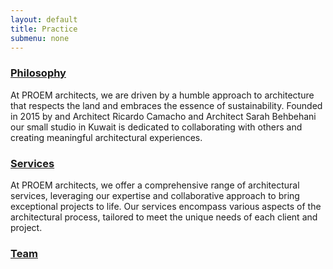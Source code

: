 ```yaml
---
layout: default
title: Practice
submenu: none
---
```


### [Philosophy](/practice/philosophy)

At PROEM architects, we are driven by a humble approach to architecture that respects the land and embraces the essence of sustainability. Founded in 2015 by and Architect Ricardo Camacho and Architect Sarah Behbehani our small studio in Kuwait is dedicated to collaborating with others and creating meaningful architectural experiences.


### [Services](/practice/services)

At PROEM architects, we offer a comprehensive range of architectural services, leveraging our expertise and collaborative approach to bring exceptional projects to life. Our services encompass various aspects of the architectural process, tailored to meet the unique needs of each client and project.



### [Team](/practice/team)
